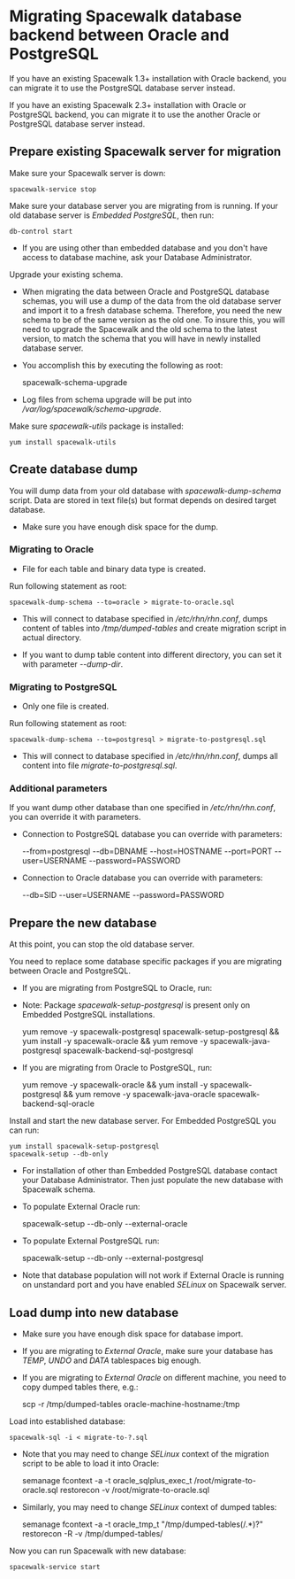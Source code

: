 # Migrating Spacewalk database backend between Oracle and PostgreSQL



If you have an existing Spacewalk 1.3+ installation with Oracle backend, you can migrate it to use the PostgreSQL database server instead.

If you have an existing Spacewalk 2.3+ installation with Oracle or PostgreSQL backend, you can migrate it to use the another Oracle or PostgreSQL database server instead.
## Prepare existing Spacewalk server for migration



Make sure your Spacewalk server is down:


    spacewalk-service stop

Make sure your database server you are migrating from is running. If your old database server is *Embedded PostgreSQL*, then run:


    db-control start

 * If you are using other than embedded database and you don't have access to database machine, ask your Database Administrator.

Upgrade your existing schema.

 * When migrating the data between Oracle and PostgreSQL database schemas, you will use a dump of the data from the old database server and import it to a fresh database schema. Therefore, you need the new schema to be of the same version as the old one. To insure this, you will need to upgrade the Spacewalk and the old schema to the latest version, to match the schema that you will have in newly installed database server.

 * You accomplish this by executing the following as root:


    spacewalk-schema-upgrade

 * Log files from schema upgrade will be put into */var/log/spacewalk/schema-upgrade*.

Make sure _spacewalk-utils_ package is installed:


    yum install spacewalk-utils
## Create database dump



You will dump data from your old database with _spacewalk-dump-schema_ script. Data are stored in text file(s) but format depends on desired target database.

 * Make sure you have enough disk space for the dump.
### Migrating to Oracle



 * File for each table and binary data type is created.

Run following statement as root:


    spacewalk-dump-schema --to=oracle > migrate-to-oracle.sql

 * This will connect to database specified in */etc/rhn/rhn.conf*, dumps content of tables into */tmp/dumped-tables* and create migration script in actual directory.

 * If you want to dump table content into different directory, you can set it with parameter *--dump-dir*.
### Migrating to PostgreSQL



 * Only one file is created.

Run following statement as root:


    spacewalk-dump-schema --to=postgresql > migrate-to-postgresql.sql

 * This will connect to database specified in */etc/rhn/rhn.conf*, dumps all content into file *migrate-to-postgresql.sql*.
### Additional parameters



If you want dump other database than one specified in */etc/rhn/rhn.conf*, you can override it with parameters.

 * Connection to PostgreSQL database you can override with parameters:


    --from=postgresql --db=DBNAME --host=HOSTNAME --port=PORT --user=USERNAME --password=PASSWORD

 * Connection to Oracle database you can override with parameters:


    --db=SID --user=USERNAME --password=PASSWORD
## Prepare the new database



At this point, you can stop the old database server.

You need to replace some database specific packages if you are migrating between Oracle and PostgreSQL.

 * If you are migrating from PostgreSQL to Oracle, run:
  * Note: Package *spacewalk-setup-postgresql* is present only on Embedded PostgreSQL installations.


    yum remove -y spacewalk-postgresql spacewalk-setup-postgresql && yum install -y spacewalk-oracle && yum remove -y spacewalk-java-postgresql spacewalk-backend-sql-postgresql

 * If you are migrating from Oracle to PostgreSQL, run:


    yum remove -y spacewalk-oracle && yum install -y spacewalk-postgresql && yum remove -y spacewalk-java-oracle spacewalk-backend-sql-oracle

Install and start the new database server. For Embedded PostgreSQL you can run:


    yum install spacewalk-setup-postgresql
    spacewalk-setup --db-only

 * For installation of other than Embedded PostgreSQL database contact your Database Administrator. Then just populate the new database with Spacewalk schema.

 * To populate External Oracle run:


    spacewalk-setup --db-only --external-oracle

 * To populate External PostgreSQL run:


    spacewalk-setup --db-only --external-postgresql

 * Note that database population will not work if External Oracle is running on unstandard port and you have enabled _SELinux_ on Spacewalk server.
## Load dump into new database



 * Make sure you have enough disk space for database import.

 * If you are migrating to *External Oracle*, make sure your database has _TEMP_, _UNDO_ and _DATA_ tablespaces big enough.

 * If you are migrating to *External Oracle* on different machine, you need to copy dumped tables there, e.g.:


    scp -r /tmp/dumped-tables oracle-machine-hostname:/tmp

Load into established database:


    spacewalk-sql -i < migrate-to-?.sql

 * Note that you may need to change _SELinux_ context of the migration script to be able to load it into Oracle:


    semanage fcontext -a -t oracle_sqlplus_exec_t /root/migrate-to-oracle.sql
    restorecon -v /root/migrate-to-oracle.sql

 * Similarly, you may need to change _SELinux_ context of dumped tables:


    semanage fcontext -a -t oracle_tmp_t "/tmp/dumped-tables(/.*)?"
    restorecon -R -v /tmp/dumped-tables/

Now you can run Spacewalk with new database:


    spacewalk-service start
